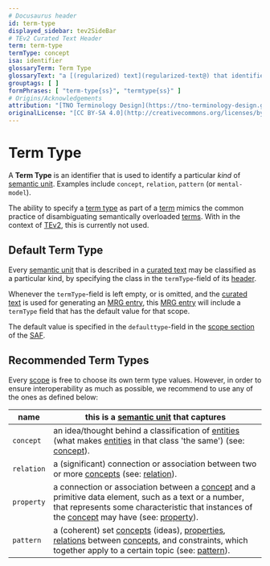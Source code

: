 ```yaml
---
# Docusaurus header
id: term-type
displayed_sidebar: tev2SideBar
# TEv2 Curated Text Header
term: term-type
termType: concept
isa: identifier
glossaryTerm: Term Type
glossaryText: "a [(regularized) text](regularized-text@) that identifies a particular *kind* of [semantic unit](@) within a particular [scope](@). Examples include `concept`, `relation`, `pattern` (or `mental-model`)."
grouptags: [ ]
formPhrases: [ "term-type{ss}", "termtype{ss}" ]
# Origins/Acknowledgements
attribution: "[TNO Terminology Design](https://tno-terminology-design.github.io/tev2-specifications/docs)"
originalLicense: "[CC BY-SA 4.0](http://creativecommons.org/licenses/by-sa/4.0/?ref=chooser-v1)"
---
```


# Term Type

A **Term Type** is an identifier that is used to identify a particular *kind* of [semantic unit](@). Examples include `concept`, `relation`, `pattern` (or `mental-model`).

The ability to specify a [term type](@) as part of a [term](@) mimics the common practice of disambiguating semantically overloaded [terms](@). With in the context of [TEv2](@), this is currently not used.

## Default Term Type

Every [semantic unit](@) that is described in a [curated text](@) may be classified as a particular kind, by specifying the class in the `termType`-field of its [header](@).

Whenever the `termType`-field is left empty, or is omitted, and the [curated text](@) is used for generating an [MRG entry](@), this [MRG entry](@) will include a `termType` field that has the default value for that scope. 

The default value is specified in the `defaulttype`-field in the [scope section](/docs/specs/files/saf#scope-section) of the [SAF](@). 

## Recommended Term Types

Every [scope](@) is free to choose its own term type values. However, in order to ensure interoperability as much as possible, we recommend to use any of the ones as defined below:

| name       | this is a [semantic unit](@) that captures |
| ---------- | ----------- |
| `concept`  | an idea/thought behind a classification of [entities](@) (what makes [entities](@) in that class 'the same') (see: [concept](@)). |
| `relation` | a (significant) connection or association between two or more [concepts](@) (see: [relation](@)). |
| `property` | a connection or association between a [concept](@) and a primitive data element, such as a text or a number, that represents some characteristic that instances of the [concept](@) may have (see: [property](@)). |
| `pattern`  | a (coherent) set [concepts](@) (ideas), [properties](@), [relations](@) between [concepts](@), and constraints, which together apply to a certain topic (see: [pattern](@)). |
